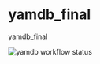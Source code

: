# yamdb_final
yamdb_final

![yamdb workflow status](https://github.com/Sovushka-sever/yamdb_final/workflows/YamdbWorkflow/badge.svg)